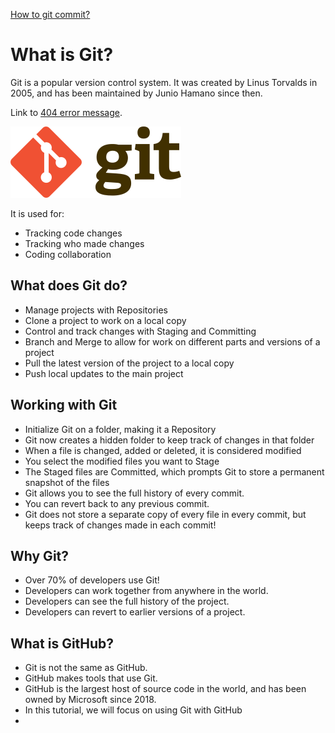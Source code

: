 [How to git commit?](commit.md)

# What is Git?
Git is a popular version control system. It was created by Linus Torvalds in 2005, and has been maintained by Junio Hamano since then.

Link to [404 error message](tmp/404.md).

![Git logo](Git-logo.png)

It is used for:
- Tracking code changes
- Tracking who made changes
- Coding collaboration

## What does Git do?
- Manage projects with Repositories
- Clone a project to work on a local copy
- Control and track changes with Staging and Committing
- Branch and Merge to allow for work on different parts and versions of a project
- Pull the latest version of the project to a local copy
- Push local updates to the main project
## Working with Git
- Initialize Git on a folder, making it a Repository
- Git now creates a hidden folder to keep track of changes in that folder
- When a file is changed, added or deleted, it is considered modified
- You select the modified files you want to Stage
- The Staged files are Committed, which prompts Git to store a permanent snapshot of the files
- Git allows you to see the full history of every commit.
- You can revert back to any previous commit.
- Git does not store a separate copy of every file in every commit, but keeps track of changes made in each commit!
## Why Git?
- Over 70% of developers use Git!
- Developers can work together from anywhere in the world.
- Developers can see the full history of the project.
- Developers can revert to earlier versions of a project.
## What is GitHub?
- Git is not the same as GitHub.
- GitHub makes tools that use Git.
- GitHub is the largest host of source code in the world, and has been owned by Microsoft since 2018.
- In this tutorial, we will focus on using Git with GitHub
- 
